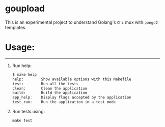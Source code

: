 # goupload
This is an experimental project to understand Golang's `Chi` mux with `pongo2` templates.

# Usage:
---
1. Run help:

    ```bash
    $ make help
    help:        Show available options with this Makefile
    test:        Run all the tests
    clean:       Clean the application
    build:       Build the application
    app_help:    Display flags accepted by the application
    test_run:    Run the application in a test mode

    ```

2. Run tests using:

    ```
    make test
    ```

